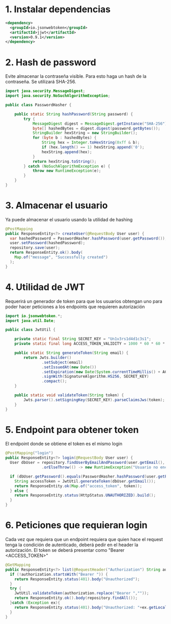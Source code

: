 # 1. Instalar dependencias

```xml
<dependency>
  <groupId>io.jsonwebtoken</groupId>
  <artifactId>jjwt</artifactId>
  <version>0.9.1</version>
</dependency>
```

# 2. Hash de password
Evite almacenar la contraseña visible. Para esto haga un hash de la contraseña. Se utilizará SHA-256.


```java
import java.security.MessageDigest;
import java.security.NoSuchAlgorithmException;

public class PasswordHasher {

    public static String hashPassword(String password) {
        try {
            MessageDigest digest = MessageDigest.getInstance("SHA-256");
            byte[] hashedBytes = digest.digest(password.getBytes());
            StringBuilder hexString = new StringBuilder();
            for (byte b : hashedBytes) {
                String hex = Integer.toHexString(0xff & b);
                if (hex.length() == 1) hexString.append('0');
                hexString.append(hex);
            }
            return hexString.toString();
        } catch (NoSuchAlgorithmException e) {
            throw new RuntimeException(e);
        }
    }
}
```

# 3. Almacenar el usuario
Ya puede almacenar el usuario usando la utilidad de hashing

```java 
@PostMapping
public ResponseEntity<?> createUser(@RequestBody User user) {
  var hashedPassword = PasswordHasher.hashPassword(user.getPassword());
  user.setPassword(hashedPassword);
  repository.save(user);
  return ResponseEntity.ok().body(
    Map.of("message", "Successfully created")
  );
}
```

# 4. Utilidad de JWT
Requerirá un generador de token para que los usuarios obtengan uno para poder hacer peticiones a los endpoints que requieren autorización
```java
import io.jsonwebtoken.*;
import java.util.Date;

public class JwtUtil {

    private static final String SECRET_KEY = "Un1v3rs1d4d1c3s1";
    private static final long ACCESS_TOKEN_VALIDITY = 1000 * 60 * 60 * 2; // 2 horas

    public static String generateToken(String email) {
        return Jwts.builder()
                .setSubject(email)
                .setIssuedAt(new Date())
                .setExpiration(new Date(System.currentTimeMillis() + ACCESS_TOKEN_VALIDITY))
                .signWith(SignatureAlgorithm.HS256, SECRET_KEY)
                .compact();
    }

    public static void validateToken(String token) {
        Jwts.parser().setSigningKey(SECRET_KEY).parseClaimsJws(token);
    }
}
```

# 5. Endpoint para obtener token
El endpoint donde se obtiene el token es el mismo login
```java
@PostMapping("login")
public ResponseEntity<?> login(@RequestBody User user) {
  User dbUser = repository.findUserByEmailAndPassword(user.getEmail(), PasswordHasher.hashPassword(user.getPassword()))
                .orElseThrow(() -> new RuntimeException("Usuario no encontrado"));

  if (dbUser.getPassword().equals(PasswordHasher.hashPassword(user.getPassword()))) {
    String accessToken = JwtUtil.generateToken(dbUser.getEmail());
    return ResponseEntity.ok(Map.of("access_token", token));
  } else {
    return ResponseEntity.status(HttpStatus.UNAUTHORIZED).build();
  }
}
```
# 6. Peticiones que requieran login
Cada vez que requiera que un endpoint requiera que quien hace el request tenga la condición de autenticado, deberá pedir en el header la autorización.
El token se deberá presentar como "Bearer <ACCESS_TOKEN>"

```java
@GetMapping
public ResponseEntity<?> list(@RequestHeader("Authorization") String authorization) {
  if (!authorization.startsWith("Bearer ")) {
    return ResponseEntity.status(401).body("Unauthorized");
  }
  try {
    JwtUtil.validateToken(authorization.replace("Bearer ",""));
    return ResponseEntity.ok().body(repository.findAll());
  }catch (Exception ex){
    return ResponseEntity.status(401).body("Unauthorized: "+ex.getLocalizedMessage());
  }
}
```
